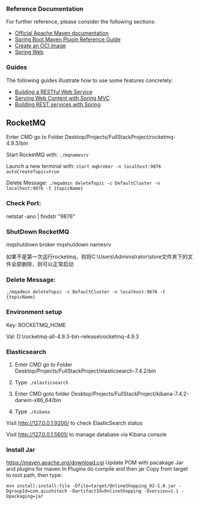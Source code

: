 ### Reference Documentation
For further reference, please consider the following sections:

* [Official Apache Maven documentation](https://maven.apache.org/guides/index.html)
* [Spring Boot Maven Plugin Reference Guide](https://docs.spring.io/spring-boot/docs/3.1.2/maven-plugin/reference/html/)
* [Create an OCI image](https://docs.spring.io/spring-boot/docs/3.1.2/maven-plugin/reference/html/#build-image)
* [Spring Web](https://docs.spring.io/spring-boot/docs/3.1.2/reference/htmlsingle/index.html#web)

### Guides
The following guides illustrate how to use some features concretely:

* [Building a RESTful Web Service](https://spring.io/guides/gs/rest-service/)
* [Serving Web Content with Spring MVC](https://spring.io/guides/gs/serving-web-content/)
* [Building REST services with Spring](https://spring.io/guides/tutorials/rest/)


## RocketMQ
Enter CMD go to Folder Desktop/Projects/FullStackProject/rocketmq-4.9.3/bin

Start RocketMQ with: `./mqnamesrv`

Launch a new terminal with:
`start mqbroker -n localhost:9876 autoCreateTopic=true`

Delete Message:
`./mqadmin deleteTopic -c DefaultCluster -n localhost:9876 -t {topicName}`

### Check Port:
netstat -ano | findstr "9876"
### ShutDown RocketMQ
mqshutdown broker
mqshutdown namesrv


如果不是第一次运行rocketmq，则将C:\Users\Administrator\store文件夹下的文件全部删除，则可以正常启动
### Delete Message:
`./mqadmin deleteTopic -c DefaultCluster -n localhost:9876 -t {topicName}`
### Environment setup
Key: ROCKETMQ_HOME

Val: D:\rocketmq-all-4.9.3-bin-release\rocketmq-4.9.3

### Elasticsearch
1. Enter CMD go to Folder Desktop/Projects/FullStackProject/elasticsearch-7.4.2/bin

2. Type `./elasticsearch`

3. Enter CMD goto folder Desktop/Projects/FullStackProject/kibana-7.4.2-darwin-x86_64/bin

4. Type `./kibana`

Visit http://127.0.0.1:9200/ to check ElasticSearch status

Visit http://127.0.0.1:5601/ to manage database via Kibana console


### Install Jar
https://maven.apache.org/download.cgi
Update POM with pacakage Jar and plugins for maven
In Plugins do compile and then jar
Copy from target to root path, then type:
```
mvn install:install-file -Dfile=target/OnlineShopping_02-1.0.jar -DgroupId=com.qiuzhitech -DartifactId=OnlineShopping -Dversion=1.1 -Dpackaging=jar
```